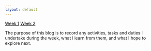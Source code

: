 ```yaml
---
layout: default
---
```


[Week 1](./another-page.html)                     [Week 2](./another-page-2.html)

The purpose of this blog is to record any activities, tasks and duties I undertake during the week, what I learn from them, and what I hope to explore next.
